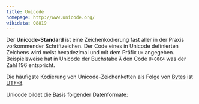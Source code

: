 ```yaml
---
title: Unicode
homepage: http://www.unicode.org/
wikidata: Q8819
---
```


Der **Unicode-Standard** ist eine Zeichenkodierung fast aller in der Praxis
vorkommender Schriftzeichen. Der Code eines in Unicode definierten Zeichens
wird meist hexadezimal und mit dem Präfix `U+` angegeben. Beispielsweise hat in
Unicode der Buchstabe `Ä` den Code `U+00C4` was der Zahl 196 entspricht.

Die häufigste Kodierung von Unicode-Zeichenketten als Folge von [Bytes](bytes)
ist [UTF-8](utf-8).

Unicode bildet die Basis folgender Datenformate:

<codelist format="unicode"/>
